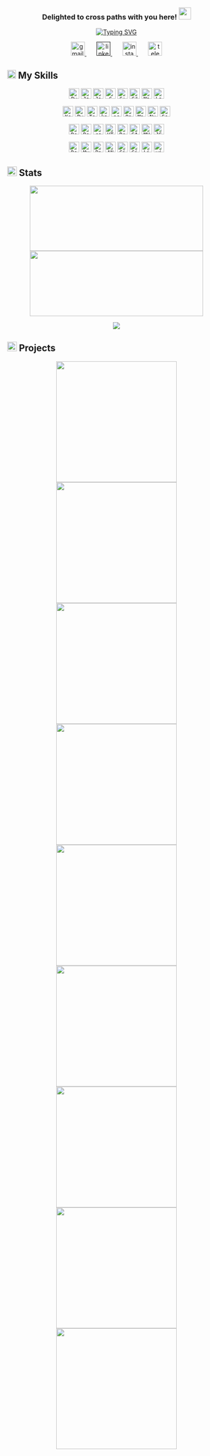 <h3 align='center'>
    Delighted to cross paths with you here! <img src='https://media.giphy.com/media/v1.Y2lkPTc5MGI3NjExNGExNzhmMGNkOWZlZWZjN2ZlNWM2NjUxMmI4NGM0ZTdmMDJhZDgxOCZlcD12MV9pbnRlcm5hbF9naWZzX2dpZklkJmN0PXM/NFGhfDRVAml9khfvzP/giphy.gif' width='28'>
</h3>

<p align='center'> 
  <a href='https://git.io/typing-svg'><img src='https://readme-typing-svg.demolab.com?    font=Fira+Code&pause=1000&color=41b883&center=true&vCenter=true&width=435&lines=Computer+Engineering+student+at+IUST;Passionate+about+AI+and+its+marvels;Avid+learner+and+explorer' alt='Typing SVG' /></a>
</p>

<!-- Social media section -->
<p align='center'>
  <a href='mailto:elnazrezaee80@gmail.com' title='Gmail'>
    <img width='32' height='32' src='https://img.icons8.com/glyph-neue/64/41b883/gmail.png' alt='gmail'/>
  </a>
  &#8287;&#8287;&#8287;&#8287;&#8287;
  
  <a href='' title='LinkedIn'>
    <img width='32' height='32' src='https://img.icons8.com/ios-filled/50/41b883/linkedin.png' alt='linkedin'/>
  </a>
  &#8287;&#8287;&#8287;&#8287;&#8287;
  
  <a href='https://www.instagram.com/lelnazrezaeel/' title='Instagram'>
    <img width='32' height='32' src='https://img.icons8.com/ios-filled/50/41b883/instagram-new--v1.png' alt='instagram'/>
  </a>
  &#8287;&#8287;&#8287;&#8287;&#8287;
  
  <a href='https://t.me/lelnazrezaeel'>
    <img width='32' height='32' src='https://img.icons8.com/ios-filled/50/41b883/telegram.png' alt='telegram'/>
  </a>
</p>


## <img width='20' height='20' src='https://img.icons8.com/pastel-glyph/64/41b883/code--v1.png' alt='code--v1'/> My Skills
<p align='center'>
    <code><img title='Python' width='24px' height='24px' src='https://raw.githubusercontent.com/rahulbanerjee26/githubAboutMeGenerator/main/icons/python.svg'></code>
    <code><img title='Javascript' width='24px' height='24px'src='https://raw.githubusercontent.com/rahulbanerjee26/githubAboutMeGenerator/main/icons/javascript.svg'></code>
    <code><img title='Java' width='24px' height='24px' src='https://raw.githubusercontent.com/rahulbanerjee26/githubAboutMeGenerator/main/icons/java.svg'></code>
    <code><img title='C' width='24px' height='24px' src='https://raw.githubusercontent.com/rahulbanerjee26/githubAboutMeGenerator/main/icons/c.svg'></code>
    <code><img title='C++' width='24px' height='24px' src='https://raw.githubusercontent.com/rahulbanerjee26/githubAboutMeGenerator/main/icons/cpp.svg'></code>
    <code><img title='C#' width='24px' height='24px' src='https://raw.githubusercontent.com/rahulbanerjee26/githubAboutMeGenerator/main/icons/csharp.svg'></code>
    <code><img title='Matlab' width='24px' height='24px' src='https://raw.githubusercontent.com/rahulbanerjee26/githubAboutMeGenerator/main/icons/matlab.svg'></code>
    <code><img title='Latex' width='24px' height='24px' src='https://img.icons8.com/color/48/latex.png'></code>
</p>

<p align='center'>
    <code><img title='Keras' wwidth='24px' height='24px' src='https://upload.wikimedia.org/wikipedia/commons/a/ae/Keras_logo.svg'></code>
    <code><img title='PyTorch' width='24px' height='24px' src='https://raw.githubusercontent.com/rahulbanerjee26/githubAboutMeGenerator/main/icons/pytorch.svg'></code>
    <code><img title='Tensorflow' width='24px' height='24px' src='https://raw.githubusercontent.com/rahulbanerjee26/githubAboutMeGenerator/main/icons/tensorflow.svg'></code>
    <code><img title='kaggle' width='24px' height='24px' src='https://raw.githubusercontent.com/rahulbanerjee26/githubAboutMeGenerator/main/icons/kaggle.svg'></code>
    <code><img title='scikit-learn' width='24px' height='24px' src='https://raw.githubusercontent.com/rahulbanerjee26/githubAboutMeGenerator/main/icons/scikit.svg'></code>
    <code><img title='OpenCV' width='24px' height='24px' src='https://raw.githubusercontent.com/rahulbanerjee26/githubAboutMeGenerator/main/icons/opencv.svg'></code>
    <code><img title='Matplotlib' width='24px' height='24px' src='https://upload.wikimedia.org/wikipedia/commons/8/84/Matplotlib_icon.svg'></code>
    <code><img title='NumPy' width='24px' height='24px' src='https://img.icons8.com/color/48/numpy.png'/></code>
    <code><img title='Google Colab' width='24px' height='24px' src='https://img.icons8.com/color/48/google-colab.png'/></code>
</p>

<p align='center'>
    <code><img title='React' width='24px' height='24px' src='https://raw.githubusercontent.com/rahulbanerjee26/githubAboutMeGenerator/main/icons/reactjs.svg'></code>
    <code><img title='Bootstrap' width='24px' height='24px' src='https://raw.githubusercontent.com/rahulbanerjee26/githubAboutMeGenerator/main/icons/bootstrap.svg'></code>
    <code><img title='css' width='24px' height='24px' src='https://raw.githubusercontent.com/rahulbanerjee26/githubAboutMeGenerator/main/icons/css.svg'></code>
    <code><img title='HTML' width='24px' height='24px' src='https://raw.githubusercontent.com/rahulbanerjee26/githubAboutMeGenerator/main/icons/html.svg'></code>
    <code><img title='Redux' width='24px' height='24px' src='https://raw.githubusercontent.com/rahulbanerjee26/githubAboutMeGenerator/main/icons/redux.svg'></code>
    <code><img title='SASS' width='24px' height='24px' src='https://raw.githubusercontent.com/rahulbanerjee26/githubAboutMeGenerator/main/icons/sass.svg'></code>
    <code><img title='MUI' width='24' height='24' src='https://img.icons8.com/color/48/material-ui.png'/></code>
    <code><img title='JSON' width='24' height='24' src='https://img.icons8.com/stickers/100/json-download.png'/></code>
</p>

<p align='center'>
    <code><img title='Docker' width='24px' height='24px' src='https://raw.githubusercontent.com/rahulbanerjee26/githubAboutMeGenerator/main/icons/docker.svg'></code>
    <code><img title='MySQL' width='24px' height='24px' src='https://raw.githubusercontent.com/rahulbanerjee26/githubAboutMeGenerator/main/icons/mysql.svg'></code>
    <code><img title='Postman' width='24px' width='24px' src='https://raw.githubusercontent.com/rahulbanerjee26/githubAboutMeGenerator/main/icons/postman.svg'></code>
    <code><img title='ANTLR' width='24px' width='24px' src='https://www.svgrepo.com/show/373431/antlr.svg'></code>
    <code><img title='Git' width='24px' height='24px' src='https://raw.githubusercontent.com/rahulbanerjee26/githubAboutMeGenerator/main/icons/git.svg'></code>
    <code><img title='GitHub' width='24px' height='24px' src='https://raw.githubusercontent.com/rahulbanerjee26/githubAboutMeGenerator/main/icons/github.svg'></code>
    <code><img title='Linux' width='24px' height='24px' src='https://raw.githubusercontent.com/rahulbanerjee26/githubAboutMeGenerator/main/icons/linux.svg'></code>
    <code><img title='Visual Studio' width='24' height='24' src='https://img.icons8.com/color/48/visual-studio--v2.png' alt='visual-studio--v2'/></code>
</p>

## <img width='22' height='22' src='https://img.icons8.com/external-prettycons-solid-prettycons/60/41b883/external-graph-business-and-finance-prettycons-solid-prettycons-2.png' alt='external-graph-business-and-finance-prettycons-solid-prettycons-2'/> Stats
<p align=center>
    <img width='400' height='150' src='https://streak-stats.demolab.com?user=lelnazrezaeel&theme=vue-dark&hide_border=true&border_radius=10' />
    <img width='400' height='150' src='https://github-readme-stats.vercel.app/api?username=lelnazrezaeel&theme=vue-dark&hide_border=true&show_icons=true&border_radius=10'/>
</p>
<p align=center>
    <img src='https://github-readme-stats.vercel.app/api/top-langs/?username=lelnazrezaeel&hide=c%23,powershell,Mathematica,Ruby,Objective-C,Objective-C%2b%2b,Cuda&theme=vue-dark&hide_border=true&border_radius=10' />
</p>

## <img width='22' height='22' src='https://img.icons8.com/dotty/80/41b883/project-management.png' alt='project-management'/> Projects
<p align='center'>
    <a href='https://github.com/lelnazrezaeel/Fundamentals-of-programming-and-Computer-Science-IUST'>
        <img width='278' src='https://denvercoder1-github-readme-stats.vercel.app/api/pin/?username=lelnazrezaeel&repo=Fundamentals-of-programming-and-Computer-Science-IUST&theme=vue-dark&hide_border=true&border_radius=10&hide_border=true'>
    </a>
    <a href='https://github.com/lelnazrezaeel/Advanced-Programming-IUST'>
        <img width='278' src='https://denvercoder1-github-readme-stats.vercel.app/api/pin/?username=lelnazrezaeel&repo=Advanced-Programming-IUST&theme=vue-dark&hide_border=true&border_radius=10&hide_border=true'>
    </a>
    <a href='https://github.com/lelnazrezaeel/Computer-Architecture-IUST'>
        <img width='278' src='https://denvercoder1-github-readme-stats.vercel.app/api/pin/?username=lelnazrezaeel&repo=Computer-Architecture-IUST&theme=vue-dark&hide_border=true&border_radius=10&hide_border=true'>
    </a>
    <a href='https://github.com/lelnazrezaeel/Digital-Electronics-IUST'>
        <img width='278' src='https://denvercoder1-github-readme-stats.vercel.app/api/pin/?username=lelnazrezaeel&repo=Digital-Electronics-IUST&theme=vue-dark&hide_border=true&border_radius=10&hide_border=true'>
    </a>
    <a href='https://github.com/lelnazrezaeel/Data-Communications-IUST'>
        <img width='278' src='https://denvercoder1-github-readme-stats.vercel.app/api/pin/?username=lelnazrezaeel&repo=Data-Communications-IUST&theme=vue-dark&hide_border=true&border_radius=10&hide_border=true'>
    </a>
    <a href='https://github.com/lelnazrezaeel/Digital-Logic-Circuits-Laboratory-IUST'>
        <img width='278' src='https://denvercoder1-github-readme-stats.vercel.app/api/pin/?username=lelnazrezaeel&repo=Digital-Logic-Circuits-Laboratory-IUST&theme=vue-dark&hide_border=true&border_radius=10&hide_border=true'>
    </a>
    <a href='https://github.com/lelnazrezaeel/Space-Invader'>
        <img width='278' src='https://denvercoder1-github-readme-stats.vercel.app/api/pin/?username=lelnazrezaeel&repo=Space-Invader&theme=vue-dark&hide_border=true&border_radius=10&hide_border=true'>
    </a>
    <a href='https://github.com/lelnazrezaeel/Digital-Library'>
        <img width='278' src='https://denvercoder1-github-readme-stats.vercel.app/api/pin/?username=lelnazrezaeel&repo=Digital-Library&theme=vue-dark&hide_border=true&border_radius=10&hide_border=true'>
    </a>
    <a href='https://github.com/lelnazrezaeel/News-Classification'>
        <img width='278' src='https://denvercoder1-github-readme-stats.vercel.app/api/pin/?username=lelnazrezaeel&repo=News-Classification&theme=vue-dark&hide_border=true&border_radius=10&hide_border=true'>
    </a>
</p>

